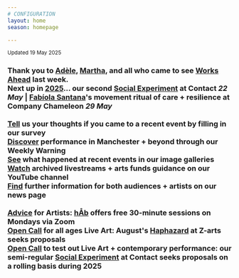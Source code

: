 ```yaml
---
# CONFIGURATION
layout: home
season: homepage

---
```

<small>Updated 19 May 2025</small>        
### Thank you to [Adèle](/current/2025-worksahead/legallez), [Martha](/current/2025-worksahead/pailing), and all who came to see [Works Ahead](/current/2025-worksahead) last week.<br>Next up in [2025](/current/2025)… our second [Social Experiment](/socialexperiment) at Contact *22 May* | [Fabíola Santana](/current/2025/santana)'s movement ritual of care + resilience at Company Chameleon *29 May*<br><br><a href="https://www.illuminate-data.org.uk/survey/gnwmcx" target="_blank">Tell</a> us your thoughts if you came to a recent event by filling in our survey<br><a href="https://wordofwarning.posthaven.com" target="_blank">Discover</a> performance in Manchester + beyond through our Weekly Warning<br>[See](/galleries) what happened at recent events in our image galleries<br><a href="https://youtube.com/@warnmcr" target="_blank">Watch</a> archived livestreams + arts funds guidance on our YouTube channel<br>[Find](/news) further information for both audiences + artists on our news page<br><br>[Advice](/hab/advice) for Artists: [hÅb](/hab) offers free 30-minute sessions on Mondays via Zoom<br><a href="https://haphazard.posthaven.com" target="_blank">Open Call</a> for all ages Live Art: August's [Haphazard](/hab/haphazard) at Z-arts seeks proposals<br><a href="https://socialexperiment.posthaven.com" target="_blank">Open Call</a> to test out Live Art + contemporary performance: our semi-regular [Social Experiment](/socialexperiment) at Contact seeks proposals on a rolling basis during 2025
